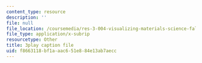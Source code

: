 ```yaml
---
content_type: resource
description: ''
file: null
file_location: /coursemedia/res-3-004-visualizing-materials-science-fall-2017/f8663118bf1aaac651e884e13ab7aecc_pRmUADgEf98.srt
file_type: application/x-subrip
resourcetype: Other
title: 3play caption file
uid: f8663118-bf1a-aac6-51e8-84e13ab7aecc
---
```

